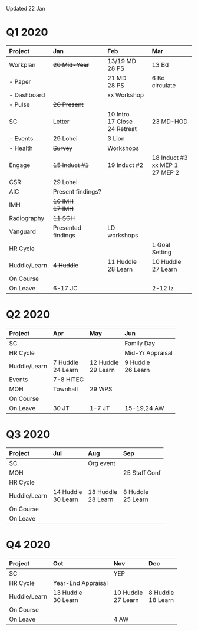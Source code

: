 <meta http-equiv="Cache-Control" content="no-cache, no-store, must-revalidate"/>
<meta http-equiv="Pragma" content="no-cache"/>
<meta http-equiv="Expires" content="0"/>

Updated 22 Jan

# Q1 2020

| Project      |  Jan                      |  Feb                                   |  Mar                      |
| :-----       | :---                      | :---                                   | :---                      |
| Workplan     | ~~20 Mid-Year~~           | 13/19 MD<br>28 PS                         | 13 Bd                     |
| - Paper      |                           | 21 MD<br>28 PS                         | 6 Bd circulate            |
| - Dashboard  |                           | xx Workshop                            |                           |
| - Pulse      | ~~20 Present~~            |                                        |                           |
| SC           | Letter                    | 10 Intro<br>17 Close<br>24 Retreat     | 23 MD-HOD                 |
| - Events     | 29 Lohei                  | 3 Lion                                 |                           |
| - Health     | ~~Survey~~                | Workshops                              |                           |
| Engage       | ~~15 Induct #1~~          | 19 Induct #2<br>                       | 18 Induct #3<br>xx MEP 1<br>27 MEP 2                  |
| CSR          | 29 Lohei                  |                                        |                           |
| AIC          | Present findings?         |                                        |                           |
| IMH          | ~~10 IMH<br>17 IMH~~      |                                        |                           |
| Radiography  | ~~11 SGH~~                |                                        |                           |
| Vanguard     | Presented findings        | LD workshops                           |                           |
| HR Cycle     |                           |                                        | 1 Goal Setting                          |
| Huddle/Learn | ~~4 Huddle~~              | 11 Huddle<br>28 Learn                  | 10 Huddle<br>27 Learn     |
| On Course    |                           |                                        |                           |
| On Leave     | 6-17 JC                   |                                        | 2-12 Iz                   |

# Q2 2020

| Project      |  Apr                      |  May                                   |  Jun                       |
| :-----       | :---                      | :---                                   | :---                       |
| SC           |                           |                                        | Family Day                 |
| HR Cycle     |                           |                                        | Mid-Yr Appraisal           |
| Huddle/Learn | 7 Huddle<br>24 Learn      | 12 Huddle<br>29 Learn                  | 9 Huddle<br>26 Learn       |
| Events       | 7-8 HITEC                 |                                        |                            |
| MOH          | Townhall                  | 29 WPS                                 |                            |                      
| On Course    |                           |                                        |                            |
| On Leave     | 30 JT                     | 1-7 JT                                 | 15-19,24 AW                |

# Q3 2020

| Project      |  Jul                       |  Aug                                  |  Sep                       |
| :-----       | :---                       | :---                                  | :---                       |
| SC           |                            | Org event                             |                            |
| MOH          |                            |                                       | 25 Staff Conf              |
| HR Cycle     |                            |                                       |                            |
| Huddle/Learn | 14 Huddle<br>30 Learn      |  18 Huddle<br>28 Learn                | 8 Huddle<br>25 Learn       |
| On Course    |                            |                                       |                            |
| On Leave     |                            |                                       |                            |

# Q4 2020

| Project      |  Oct                        |  Nov                                 |  Dec                       |
| :-----       | :---                        | :---                                 | :---                       |
| SC           |                             | YEP                                  |                            |
| HR Cycle     | Year-End Appraisal          |                                      |                            |
| Huddle/Learn | 13 Huddle<br>30 Learn       | 10 Huddle<br>27 Learn                | 8 Huddle<br>18 Learn       |
| On Course    |                             |                                      |                            |
| On Leave     |                             | 4 AW                                 |                            |
